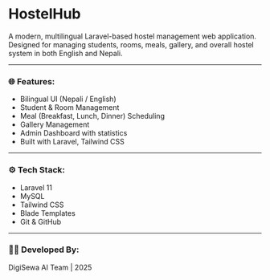 # HostelHub

A modern, multilingual Laravel-based hostel management web application.  
Designed for managing students, rooms, meals, gallery, and overall hostel system in both English and Nepali.

---

### 🌐 Features:
- Bilingual UI (Nepali / English)
- Student & Room Management
- Meal (Breakfast, Lunch, Dinner) Scheduling
- Gallery Management
- Admin Dashboard with statistics
- Built with Laravel, Tailwind CSS

---

### ⚙ Tech Stack:
- Laravel 11
- MySQL
- Tailwind CSS
- Blade Templates
- Git & GitHub

---

### 👨‍💻 Developed By:
DigiSewa AI Team | 2025
